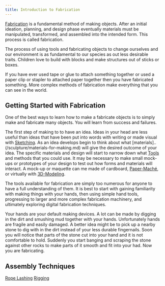```yaml
---
title: Introduction to Fabrication
---
```


[Fabrication](../making/fabrication.md) is a fundamental method of making objects. After an initial ideation, planning, and design phase eventually materials must be manipulated, transformed, and assembled into the intended form. This process is called fabrication.

The process of using tools and fabricating objects to change ourselves and our environment is as fundamental to our species as out less desirable traits. Children love to build with blocks and make structures out of sticks or boxes.

If you have ever used tape or glue to attach something together or used a paper clip or stapler to attached paper together then you have fabricated something. More complex methods of fabrication make everything that you can see in the world.

## Getting Started with Fabrication

One of the best ways to learn how to make a fabricate objects is to simply make and fabricate many objects. You will learn from success and failures.

The first step of making to to have an idea. Ideas in your head are less useful than ideas that have been put into words with writing or made visual with [Sketching](../drawing/sketching.md). As an idea develops begin to think about what [materials]..(/sculpture/materials-for-making.md) will give the desired outcome of your idea. The specific materials and design will start to narrow down what [Tools](tools.md) and methods that you could use. It may be necessary to make small mock-ups or prototypes of your design to test out how forms and materials will interact. A mock-up or maquette can me made of cardboard, [Paper-Maché](../sculpture/paper-mach%C3%A9.md), or virtually with [3D-Modeling](../3d-modeling/3d-modeling.md).

The tools available for fabrication are simply too numerous for anyone to have a full understanding of them. It is best to start with gaining familiarity with making things with your hands, then using simple hand tools, progressing to larger and more complex fabrication machinery, and ultimately exploring digital fabrication techniques.

Your hands are your default making devices. A lot can be made by digging in the dirt and smushing mud together with your hands. Unfortunately hands are fragile and easily damaged. A better idea might be to pick up a nearby stone to dig with in the dirt instead of your less durable fingernails. Soon you will notice that parts of the stone cut into your hand and it is not comfortable to hold. Suddenly you start banging and scraping the stone against other rocks to make parts of it smooth and fit into your had. Now you are fabricating.

## Assembly Techniques

[Rope Lashing](../sculpture/rope-lashing.md) [Rigging](../sculpture/rigging.md)
